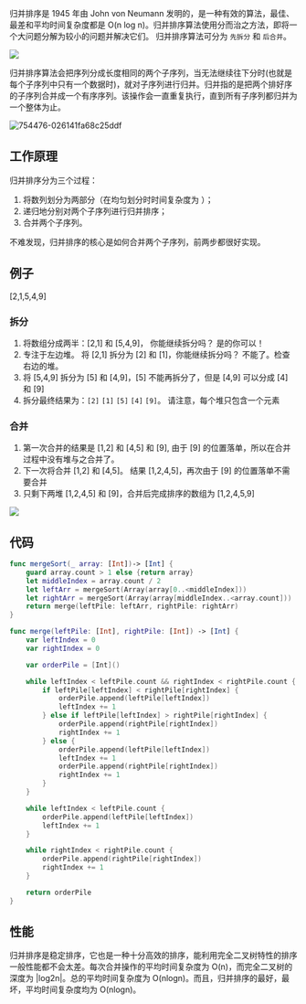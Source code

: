 归并排序是 1945 年由 John von Neumann 发明的，是一种有效的算法，最佳、最差和平均时间复杂度都是 O(n log n)。归并排序算法使用分而治之方法，即将一个大问题分解为较小的问题并解决它们。 归并排序算法可分为 `先拆分` 和 `后合并`。

![](media/15536906299631/15537793187603.gif)

归并排序算法会把序列分成长度相同的两个子序列，当无法继续往下分时(也就是每个子序列中只有一个数据时)，就对子序列进行归并。归并指的是把两个排好序的子序列合并成一个有序序列。该操作会一直重复执行，直到所有子序列都归并为一个整体为止。

![754476-026141fa68c25ddf](http://blog.oldbird.run/754476-026141fa68c25ddf.gif)

## 工作原理

归并排序分为三个过程：

1. 将数列划分为两部分（在均匀划分时时间复杂度为 ）；
2. 递归地分别对两个子序列进行归并排序；
3. 合并两个子序列。

不难发现，归并排序的核心是如何合并两个子序列，前两步都很好实现。

## 例子

[2,1,5,4,9]

### 拆分

1. 将数组分成两半：[2,1] 和 [5,4,9]， 你能继续拆分吗？ 是的你可以！
2. 专注于左边堆。 将 [2,1] 拆分为 [2] 和 [1]，你能继续拆分吗？ 不能了。检查右边的堆。
3. 将 [5,4,9] 拆分为 [5] 和 [4,9]，[5] 不能再拆分了，但是 [4,9] 可以分成 [4] 和 [9]
4. 拆分最终结果为：`[2]` `[1]` `[5]` `[4]` `[9]`。 请注意，每个堆只包含一个元素

### 合并

1. 第一次合并的结果是 [1,2] 和 [4,5] 和 [9], 由于 [9] 的位置落单，所以在合并过程中没有堆与之合并了。
2. 下一次将合并 [1,2] 和 [4,5]。 结果 [1,2,4,5]，再次由于 [9] 的位置落单不需要合并
3. 只剩下两堆 [1,2,4,5] 和 [9]，合并后完成排序的数组为 [1,2,4,5,9]

![](http://blog.oldbird.run/68747470733a2f2f75706c6f61642d696d616765732e6a69616e7368752e696f2f75706c6f61645f696d616765732f313637383133352d623734303439396637633931323362612e6769663f696d6167654d6f6772322f6175746f2d6f7269656e742f7374726970.gif)

## 代码

```swift
func mergeSort(_ array: [Int])-> [Int] {
    guard array.count > 1 else {return array}
    let middleIndex = array.count / 2
    let leftArr = mergeSort(Array(array[0..<middleIndex]))
    let rightArr = mergeSort(Array(array[middleIndex..<array.count]))
    return merge(leftPile: leftArr, rightPile: rightArr)
}

func merge(leftPile: [Int], rightPile: [Int]) -> [Int] {
    var leftIndex = 0
    var rightIndex = 0

    var orderPile = [Int]()

    while leftIndex < leftPile.count && rightIndex < rightPile.count {
        if leftPile[leftIndex] < rightPile[rightIndex] {
            orderPile.append(leftPile[leftIndex])
            leftIndex += 1
        } else if leftPile[leftIndex] > rightPile[rightIndex] {
            orderPile.append(rightPile[rightIndex])
            rightIndex += 1
        } else {
            orderPile.append(leftPile[leftIndex])
            leftIndex += 1
            orderPile.append(rightPile[rightIndex])
            rightIndex += 1
        }
    }

    while leftIndex < leftPile.count {
        orderPile.append(leftPile[leftIndex])
        leftIndex += 1
    }

    while rightIndex < rightPile.count {
        orderPile.append(rightPile[rightIndex])
        rightIndex += 1
    }

    return orderPile
}
```

## 性能

归并排序是稳定排序，它也是一种十分高效的排序，能利用完全二叉树特性的排序一般性能都不会太差。每次合并操作的平均时间复杂度为 O(n)，而完全二叉树的深度为 |log2n|。总的平均时间复杂度为 O(nlogn)。而且，归并排序的最好，最坏，平均时间复杂度均为 O(nlogn)。
